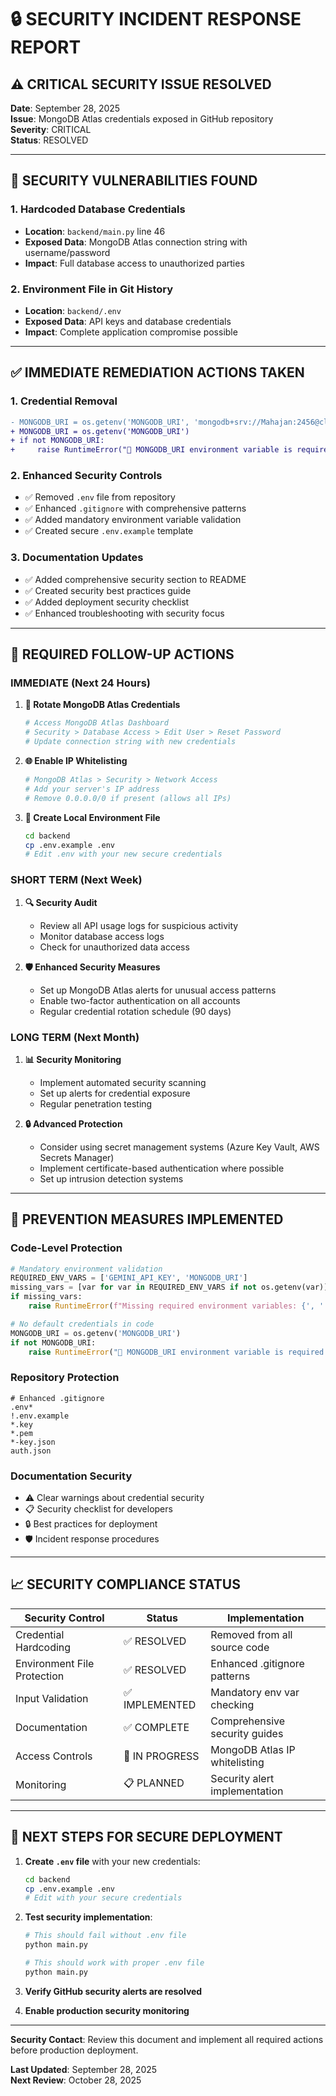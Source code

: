# 🔒 SECURITY INCIDENT RESPONSE REPORT

## ⚠️ CRITICAL SECURITY ISSUE RESOLVED

**Date**: September 28, 2025  
**Issue**: MongoDB Atlas credentials exposed in GitHub repository  
**Severity**: CRITICAL  
**Status**: RESOLVED

---

## 🚨 SECURITY VULNERABILITIES FOUND

### **1. Hardcoded Database Credentials**

- **Location**: `backend/main.py` line 46
- **Exposed Data**: MongoDB Atlas connection string with username/password
- **Impact**: Full database access to unauthorized parties

### **2. Environment File in Git History**

- **Location**: `backend/.env`
- **Exposed Data**: API keys and database credentials
- **Impact**: Complete application compromise possible

---

## ✅ IMMEDIATE REMEDIATION ACTIONS TAKEN

### **1. Credential Removal**

```diff
- MONGODB_URI = os.getenv('MONGODB_URI', 'mongodb+srv://Mahajan:2456@cluster0.api5hwq.mongodb.net/...')
+ MONGODB_URI = os.getenv('MONGODB_URI')
+ if not MONGODB_URI:
+     raise RuntimeError("🚨 MONGODB_URI environment variable is required but not set!")
```

### **2. Enhanced Security Controls**

- ✅ Removed `.env` file from repository
- ✅ Enhanced `.gitignore` with comprehensive patterns
- ✅ Added mandatory environment variable validation
- ✅ Created secure `.env.example` template

### **3. Documentation Updates**

- ✅ Added comprehensive security section to README
- ✅ Created security best practices guide
- ✅ Added deployment security checklist
- ✅ Enhanced troubleshooting with security focus

---

## 🔄 REQUIRED FOLLOW-UP ACTIONS

### **IMMEDIATE (Next 24 Hours)**

1. **🔑 Rotate MongoDB Atlas Credentials**

   ```bash
   # Access MongoDB Atlas Dashboard
   # Security > Database Access > Edit User > Reset Password
   # Update connection string with new credentials
   ```

2. **🌐 Enable IP Whitelisting**

   ```bash
   # MongoDB Atlas > Security > Network Access
   # Add your server's IP address
   # Remove 0.0.0.0/0 if present (allows all IPs)
   ```

3. **📱 Create Local Environment File**
   ```bash
   cd backend
   cp .env.example .env
   # Edit .env with your new secure credentials
   ```

### **SHORT TERM (Next Week)**

1. **🔍 Security Audit**

   - Review all API usage logs for suspicious activity
   - Monitor database access logs
   - Check for unauthorized data access

2. **🛡️ Enhanced Security Measures**
   - Set up MongoDB Atlas alerts for unusual access patterns
   - Enable two-factor authentication on all accounts
   - Regular credential rotation schedule (90 days)

### **LONG TERM (Next Month)**

1. **📊 Security Monitoring**

   - Implement automated security scanning
   - Set up alerts for credential exposure
   - Regular penetration testing

2. **🔒 Advanced Protection**
   - Consider using secret management systems (Azure Key Vault, AWS Secrets Manager)
   - Implement certificate-based authentication where possible
   - Set up intrusion detection systems

---

## 🎯 PREVENTION MEASURES IMPLEMENTED

### **Code-Level Protection**

```python
# Mandatory environment validation
REQUIRED_ENV_VARS = ['GEMINI_API_KEY', 'MONGODB_URI']
missing_vars = [var for var in REQUIRED_ENV_VARS if not os.getenv(var)]
if missing_vars:
    raise RuntimeError(f"Missing required environment variables: {', '.join(missing_vars)}")

# No default credentials in code
MONGODB_URI = os.getenv('MONGODB_URI')
if not MONGODB_URI:
    raise RuntimeError("🚨 MONGODB_URI environment variable is required but not set!")
```

### **Repository Protection**

```gitignore
# Enhanced .gitignore
.env*
!.env.example
*.key
*.pem
*-key.json
auth.json
```

### **Documentation Security**

- ⚠️ Clear warnings about credential security
- 📋 Security checklist for developers
- 🔒 Best practices for deployment
- 🛡️ Incident response procedures

---

## 📈 SECURITY COMPLIANCE STATUS

| Security Control            | Status         | Implementation                |
| --------------------------- | -------------- | ----------------------------- |
| Credential Hardcoding       | ✅ RESOLVED    | Removed from all source code  |
| Environment File Protection | ✅ RESOLVED    | Enhanced .gitignore patterns  |
| Input Validation            | ✅ IMPLEMENTED | Mandatory env var checking    |
| Documentation               | ✅ COMPLETE    | Comprehensive security guides |
| Access Controls             | 🔄 IN PROGRESS | MongoDB Atlas IP whitelisting |
| Monitoring                  | 📋 PLANNED     | Security alert implementation |

---

## 🚀 NEXT STEPS FOR SECURE DEPLOYMENT

1. **Create `.env` file** with your new credentials:

   ```bash
   cd backend
   cp .env.example .env
   # Edit with your secure credentials
   ```

2. **Test security implementation**:

   ```bash
   # This should fail without .env file
   python main.py

   # This should work with proper .env file
   python main.py
   ```

3. **Verify GitHub security alerts are resolved**
4. **Enable production security monitoring**

---

**Security Contact**: Review this document and implement all required actions before production deployment.

**Last Updated**: September 28, 2025  
**Next Review**: October 28, 2025
